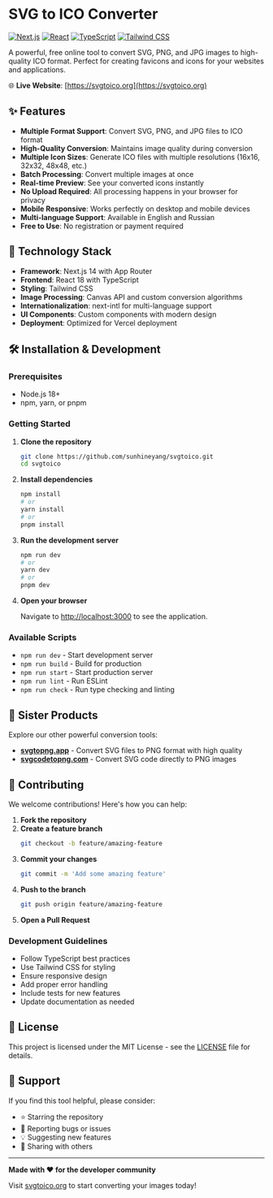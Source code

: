 # SVG to ICO Converter

[![Next.js](https://img.shields.io/badge/Next.js-14-black)](https://nextjs.org/)
[![React](https://img.shields.io/badge/React-18-blue)](https://reactjs.org/)
[![TypeScript](https://img.shields.io/badge/TypeScript-5-blue)](https://www.typescriptlang.org/)
[![Tailwind CSS](https://img.shields.io/badge/Tailwind_CSS-3-38B2AC)](https://tailwindcss.com/)

A powerful, free online tool to convert SVG, PNG, and JPG images to high-quality ICO format. Perfect for creating favicons and icons for your websites and applications.

🌐 **Live Website**: [https://svgtoico.org](https://svgtoico.org)

## ✨ Features

- **Multiple Format Support**: Convert SVG, PNG, and JPG files to ICO format
- **High-Quality Conversion**: Maintains image quality during conversion
- **Multiple Icon Sizes**: Generate ICO files with multiple resolutions (16x16, 32x32, 48x48, etc.)
- **Batch Processing**: Convert multiple images at once
- **Real-time Preview**: See your converted icons instantly
- **No Upload Required**: All processing happens in your browser for privacy
- **Mobile Responsive**: Works perfectly on desktop and mobile devices
- **Multi-language Support**: Available in English and Russian
- **Free to Use**: No registration or payment required

## 🚀 Technology Stack

- **Framework**: Next.js 14 with App Router
- **Frontend**: React 18 with TypeScript
- **Styling**: Tailwind CSS
- **Image Processing**: Canvas API and custom conversion algorithms
- **Internationalization**: next-intl for multi-language support
- **UI Components**: Custom components with modern design
- **Deployment**: Optimized for Vercel deployment

## 🛠️ Installation & Development

### Prerequisites

- Node.js 18+ 
- npm, yarn, or pnpm

### Getting Started

1. **Clone the repository**
   ```bash
   git clone https://github.com/sunhineyang/svgtoico.git
   cd svgtoico
   ```

2. **Install dependencies**
   ```bash
   npm install
   # or
   yarn install
   # or
   pnpm install
   ```

3. **Run the development server**
   ```bash
   npm run dev
   # or
   yarn dev
   # or
   pnpm dev
   ```

4. **Open your browser**
   
   Navigate to [http://localhost:3000](http://localhost:3000) to see the application.

### Available Scripts

- `npm run dev` - Start development server
- `npm run build` - Build for production
- `npm run start` - Start production server
- `npm run lint` - Run ESLint
- `npm run check` - Run type checking and linting

## 🎯 Sister Products

Explore our other powerful conversion tools:

- **[svgtopng.app](https://svgtopng.app)** - Convert SVG files to PNG format with high quality
- **[svgcodetopng.com](https://svgcodetopng.com)** - Convert SVG code directly to PNG images

## 🤝 Contributing

We welcome contributions! Here's how you can help:

1. **Fork the repository**
2. **Create a feature branch**
   ```bash
   git checkout -b feature/amazing-feature
   ```
3. **Commit your changes**
   ```bash
   git commit -m 'Add some amazing feature'
   ```
4. **Push to the branch**
   ```bash
   git push origin feature/amazing-feature
   ```
5. **Open a Pull Request**

### Development Guidelines

- Follow TypeScript best practices
- Use Tailwind CSS for styling
- Ensure responsive design
- Add proper error handling
- Include tests for new features
- Update documentation as needed

## 📝 License

This project is licensed under the MIT License - see the [LICENSE](LICENSE) file for details.

## 🌟 Support

If you find this tool helpful, please consider:

- ⭐ Starring the repository
- 🐛 Reporting bugs or issues
- 💡 Suggesting new features
- 🔗 Sharing with others

---

**Made with ❤️ for the developer community**

Visit [svgtoico.org](https://svgtoico.org) to start converting your images today!
